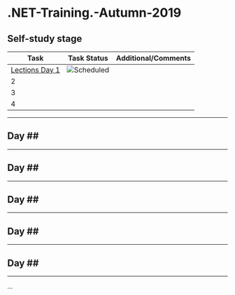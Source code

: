 # .NET-Training.-Autumn-2019

## Self-study stage
 
| Task | Task Status | Additional/Comments |
| -------- | -------- | --------|  
| [Lections Day 1](https://drive.google.com/drive/folders/0B7WmjuqYed3AWXFzc1Mtcnk3d1k) | ![Scheduled](https://github.com/AnzhelikaKravchuk/.NET-Training.-Spring-2019/blob/master/Pictures/icons-target.png)|
| 2 |
| 3 | 
| 4 | 
 
---

## Day ## ##	
 
---

## Day ## ##

---

## Day ## ##

---

## Day ## ##

---

## Day ## ##

---

...
